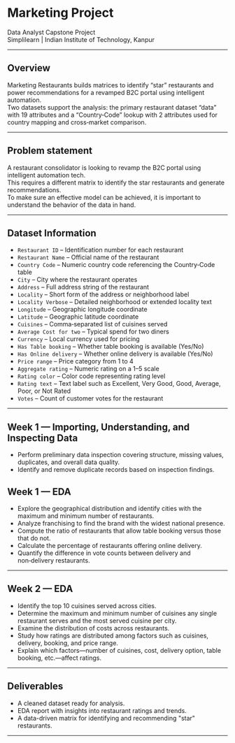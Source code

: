 # Marketing Project

Data Analyst Capstone Project  
Simplilearn | Indian Institute of Technology, Kanpur

---

## Overview

Marketing Restaurants builds matrices to identify “star” restaurants and power recommendations for a revamped B2C portal using intelligent automation.  
Two datasets support the analysis: the primary restaurant dataset “data” with 19 attributes and a “Country‑Code” lookup with 2 attributes used for country mapping and cross‑market comparison.

---

## Problem statement

A restaurant consolidator is looking to revamp the B2C portal using intelligent automation tech.  
This requires a different matrix to identify the star restaurants and generate recommendations.  
To make sure an effective model can be achieved, it is important to understand the behavior of the data in hand.

---

## Dataset Information

- `Restaurant ID` – Identification number for each restaurant  
- `Restaurant Name` – Official name of the restaurant  
- `Country Code` – Numeric country code referencing the Country‑Code table  
- `City` – City where the restaurant operates  
- `Address` – Full address string of the restaurant  
- `Locality` – Short form of the address or neighborhood label  
- `Locality Verbose` – Detailed neighborhood or extended locality text  
- `Longitude` – Geographic longitude coordinate  
- `Latitude` – Geographic latitude coordinate  
- `Cuisines` – Comma‑separated list of cuisines served  
- `Average Cost for two` – Typical spend for two diners  
- `Currency` – Local currency used for pricing  
- `Has Table booking` – Whether table booking is available (Yes/No)  
- `Has Online delivery` – Whether online delivery is available (Yes/No)  
- `Price range` – Price category from 1 to 4  
- `Aggregate rating` – Numeric rating on a 1–5 scale  
- `Rating color` – Color code representing rating level  
- `Rating text` – Text label such as Excellent, Very Good, Good, Average, Poor, or Not Rated  
- `Votes` – Count of customer votes for the restaurant  

---

## Week 1 — Importing, Understanding, and Inspecting Data

- Perform preliminary data inspection covering structure, missing values, duplicates, and overall data quality.
- Identify and remove duplicate records based on inspection findings.

## Week 1 — EDA

- Explore the geographical distribution and identify cities with the maximum and minimum number of restaurants.
- Analyze franchising to find the brand with the widest national presence.
- Compute the ratio of restaurants that allow table booking versus those that do not.
- Calculate the percentage of restaurants offering online delivery.
- Quantify the difference in vote counts between delivery and non‑delivery restaurants.

---

## Week 2 — EDA

- Identify the top 10 cuisines served across cities.
- Determine the maximum and minimum number of cuisines any single restaurant serves and the most served cuisine per city.
- Examine the distribution of costs across restaurants.
- Study how ratings are distributed among factors such as cuisines, delivery, booking, and price range.
- Explain which factors—number of cuisines, cost, delivery option, table booking, etc.—affect ratings.

---

## Deliverables

- A cleaned dataset ready for analysis.
- EDA report with insights into restaurant ratings and trends.
- A data-driven matrix for identifying and recommending "star" restaurants.

---
